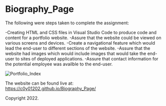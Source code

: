 # Biography_Page

The following were steps taken to complete the assignment:

-Creating HTML and CSS files in Visual Studio Code to produce code and content for a portfolio website.
-Assure that the website could be viewed on various screens and devices.
-Create a navigational feature which would lead the end-user to different sections of the website.
-Assure that the website had images which would include images that would take the end-user to sites of deployed applications.
-Assure that contact information for the potential employee was availble to the end-user.

![Portfolio_Index](https://user-images.githubusercontent.com/97765679/154576222-28679436-ec98-4430-b46e-3721bbdb342b.png)

The website can be found live at: 
https://c0y01202.github.io/Biography_Page/

Copyright 2022.
